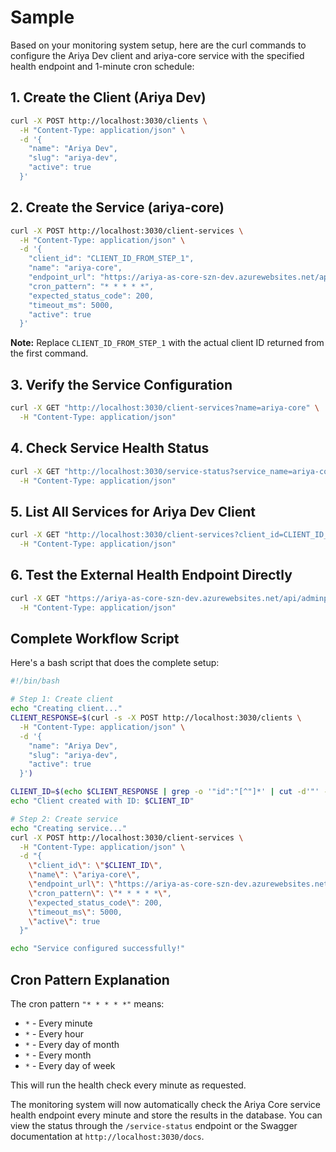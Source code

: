 # Sample

Based on your monitoring system setup, here are the curl commands to configure the Ariya Dev client and ariya-core service with the specified health endpoint and 1-minute cron schedule:

## 1. Create the Client (Ariya Dev)

```bash
curl -X POST http://localhost:3030/clients \
  -H "Content-Type: application/json" \
  -d '{
    "name": "Ariya Dev",
    "slug": "ariya-dev",
    "active": true
  }'
```

## 2. Create the Service (ariya-core)

```bash
curl -X POST http://localhost:3030/client-services \
  -H "Content-Type: application/json" \
  -d '{
    "client_id": "CLIENT_ID_FROM_STEP_1",
    "name": "ariya-core",
    "endpoint_url": "https://ariya-as-core-szn-dev.azurewebsites.net/api/adminportal/admin/v1/health",
    "cron_pattern": "* * * * *",
    "expected_status_code": 200,
    "timeout_ms": 5000,
    "active": true
  }'
```

**Note:** Replace `CLIENT_ID_FROM_STEP_1` with the actual client ID returned from the first command.

## 3. Verify the Service Configuration

```bash
curl -X GET "http://localhost:3030/client-services?name=ariya-core" \
  -H "Content-Type: application/json"
```

## 4. Check Service Health Status

```bash
curl -X GET "http://localhost:3030/service-status?service_name=ariya-core" \
  -H "Content-Type: application/json"
```

## 5. List All Services for Ariya Dev Client

```bash
curl -X GET "http://localhost:3030/client-services?client_id=CLIENT_ID_FROM_STEP_1" \
  -H "Content-Type: application/json"
```

## 6. Test the External Health Endpoint Directly

```bash
curl -X GET "https://ariya-as-core-szn-dev.azurewebsites.net/api/adminportal/admin/v1/health" \
  -H "Content-Type: application/json"
```

## Complete Workflow Script

Here's a bash script that does the complete setup:

```bash
#!/bin/bash

# Step 1: Create client
echo "Creating client..."
CLIENT_RESPONSE=$(curl -s -X POST http://localhost:3030/clients \
  -H "Content-Type: application/json" \
  -d '{
    "name": "Ariya Dev",
    "slug": "ariya-dev",
    "active": true
  }')

CLIENT_ID=$(echo $CLIENT_RESPONSE | grep -o '"id":"[^"]*' | cut -d'"' -f4)
echo "Client created with ID: $CLIENT_ID"

# Step 2: Create service
echo "Creating service..."
curl -X POST http://localhost:3030/client-services \
  -H "Content-Type: application/json" \
  -d "{
    \"client_id\": \"$CLIENT_ID\",
    \"name\": \"ariya-core\",
    \"endpoint_url\": \"https://ariya-as-core-szn-dev.azurewebsites.net/api/adminportal/admin/v1/health\",
    \"cron_pattern\": \"* * * * *\",
    \"expected_status_code\": 200,
    \"timeout_ms\": 5000,
    \"active\": true
  }"

echo "Service configured successfully!"
```

## Cron Pattern Explanation

The cron pattern `"* * * * *"` means:

- `*` - Every minute
- `*` - Every hour  
- `*` - Every day of month
- `*` - Every month
- `*` - Every day of week

This will run the health check every minute as requested.

The monitoring system will now automatically check the Ariya Core service health endpoint every minute and store the results in the database. You can view the status through the `/service-status` endpoint or the Swagger documentation at `http://localhost:3030/docs`.

